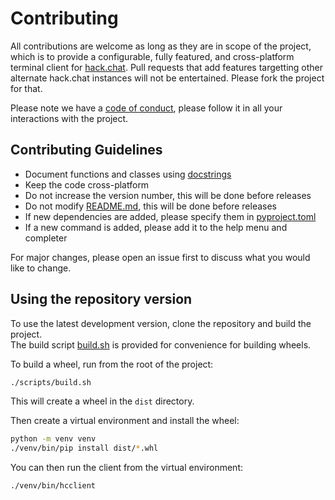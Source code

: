# Contributing

All contributions are welcome as long as they are in scope of the project, which is to provide a configurable, fully featured, and cross-platform terminal client for [hack.chat](https://hack.chat/). Pull requests that add features targetting other alternate hack.chat instances will not be entertained. Please fork the project for that.

Please note we have a [code of conduct](../docs/CODE_OF_CONDUCT.md), please follow it in all your interactions with the project.


## Contributing Guidelines

- Document functions and classes using [docstrings](https://www.python.org/dev/peps/pep-0257/)
- Keep the code cross-platform
- Do not increase the version number, this will be done before releases
- Do not modify [README.md](../docs/README.md), this will be done before releases
- If new dependencies are added, please specify them in [pyproject.toml](../pyproject.toml)
- If a new command is added, please add it to the help menu and completer

For major changes, please open an issue first to discuss what you would like to change.


## Using the repository version

To use the latest development version, clone the repository and build the project.<br />
The build script [build.sh](../scripts/build.sh) is provided for convenience for building wheels.

To build a wheel, run from the root of the project:
```bash
./scripts/build.sh
```
This will create a wheel in the `dist` directory.

Then create a virtual environment and install the wheel:
```bash
python -m venv venv
./venv/bin/pip install dist/*.whl
```

You can then run the client from the virtual environment:
```bash
./venv/bin/hcclient
```
